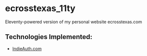 # ecrosstexas_11ty

Eleventy-powered version of my personal website ecrosstexas.com

## Technologies Implemented:
- [IndieAuth.com](https://indieauth.com)
